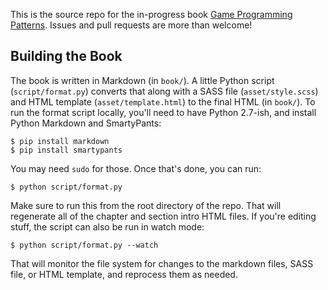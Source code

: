 This is the source repo for the in-progress book [Game Programming Patterns][].
Issues and pull requests are more than welcome!

## Building the Book

The book is written in Markdown (in `book/`). A little Python script (`script/format.py`) converts that along with a SASS file (`asset/style.scss`) and HTML template (`asset/template.html`) to the final HTML (in `book/`). To run the format script locally, you'll need to have Python 2.7-ish, and install Python Markdown and SmartyPants:

    $ pip install markdown
    $ pip install smartypants

You may need `sudo` for those. Once that's done, you can run:

    $ python script/format.py

Make sure to run this from the root directory of the repo. That will regenerate all of the chapter and section intro HTML files. If you're editing stuff, the script can also be run in watch mode:

    $ python script/format.py --watch

That will monitor the file system for changes to the markdown files, SASS file, or HTML template, and reprocess them as needed.

[game programming patterns]: http://gameprogrammingpatterns.com/